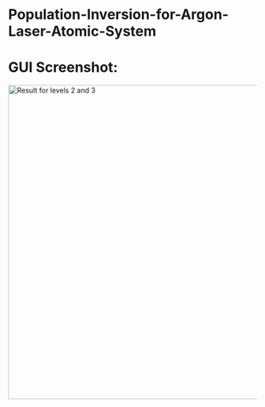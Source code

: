 # Population-Inversion-for-Argon-Laser-Atomic-System


# GUI Screenshot:
<img width="636" alt="Result for levels 2 and 3" src="https://user-images.githubusercontent.com/61244643/112912005-90aa4600-90c4-11eb-872c-0fedfaceab5b.png">
